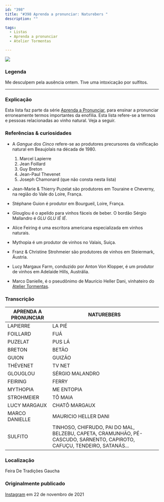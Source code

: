 ```yaml
---
id: "398"
title: "#398 Aprenda a pronunciar: Naturebers "
description: ""

tags:
  - Listas
  - Aprenda a pronunciar
  - Atelier Tormentas

---
```


![](https://bebiodicionario-com.s3.amazonaws.com/media/posts/202111/259508227_1069891833774230_4914665498698028710_n_17912439971310974.jpg)

### Legenda

Me desculpem pela ausência ontem. Tive uma intoxicação por sulfitos.

---

### Explicação

Esta lista faz parte da série [Aprenda a Pronunciar](/docs/tags/aprenda-a-pronunciar), para ensinar a pronunciar erroneamente termos importantes da enofilia. Esta lista refere-se a termos e pessoas relacionadas ao vinho natural. Veja a seguir.

### Referências & curiosidades
-  A *Gangue dos Cinco* refere-se ao produtores precursores da vinificação natural em Beaujolais na década de 1980.
    1. Marcel Lapierre
    2. Jean Foillard
    3. Guy Breton
    4. Jean-Paul Thevenet
    5. Joseph Chamonard (que não consta nesta lista)


- Jean-Marie & Thierry Puzelat são produtores em Touraine e Cheverny, na região do Vale do Loire, França.
- Stéphane Guion é produtor em Bourgueil, Loire, França.
- Glouglou é o apelido para vinhos fáceis de beber. O bordão Sérgio Mallandro é *GLU GLU IÉ IÉ*.
- Alice Feiring é uma escritora americana especializada em vinhos naturais.
- Mythopia é um produtor de vinhos no Valais, Suíça.
- Franz & Christine Strohmeier são produtores de vinhos em Steiermark, Áustria.
- Lucy Margaux Farm, conduzido por Anton Von Klopper, é um produtor de vinhos em Adelaide Hills, Austrália.
- Marco Danielle, é o pseudônimo de Maurício Heller Dani, vinhateiro do [Atelier Tormentas](/docs/tags/atelier-tormentas).


### Transcrição

|APRENDA A PRONUNCIAR|NATUREBERS|
|----|----|
|LAPIERRE|LA PIÉ|
|FOILLARD|FUÁ
|PUZELAT|PUS LÁ
|BRETON|BETÃO
|GUION|GUIZÃO
|THÉVENET|TV NET
|GLOUGLOU|SÉRGIO MALANDRO
|FEIRING|FERRY
|MYTHOPIA|ME ENTOPIA
|STROHMEIER|TÔ MAIA
|LUCY MARGAUX|CHATÔ MARGAUX
|MARCO DANIELLE|MAURICIO HELLER DANI
|SULFITO|TINHOSO, CHIFRUDO, PAI DO MAL, BELZEBU, CAPETA, CRAMUNHÃO, PÉ-CASCUDO, SARNENTO, CAPIROTO, CAFUÇU, TENDEIRO, SATANÁS...


















### Localização

Feira De Tradições Gaucha

### Originalmente publicado

[Instagram](https://www.instagram.com/p/CWliRo-Lh3L/) em 22 de novembro de 2021

